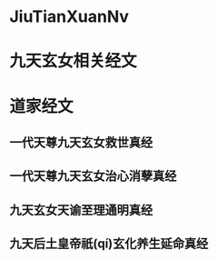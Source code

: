 # JiuTianXuanNv   
# 九天玄女相关经文
# 道家经文

## 一代天尊九天玄女救世真经

## 一代天尊九天玄女治心消孽真经

## 九天玄女天谕至理通明真经

## 九天后土皇帝祇(qí)玄化养生延命真经
